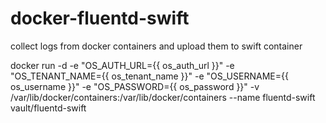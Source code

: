 # docker-fluentd-swift
collect logs from docker containers and upload them to swift container

docker run -d -e "OS_AUTH_URL={{ os_auth_url }}" -e "OS_TENANT_NAME={{ os_tenant_name }}" -e "OS_USERNAME={{ os_username }}" -e "OS_PASSWORD={{ os_password }}" -v /var/lib/docker/containers:/var/lib/docker/containers --name fluentd-swift vault/fluentd-swift
